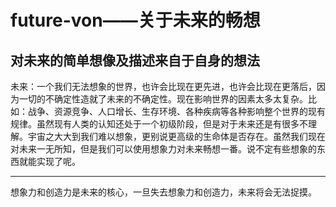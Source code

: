 # future-von——关于未来的畅想
## 对未来的简单想像及描述来自于自身的想法
未来：一个我们无法想象的世界，也许会比现在更先进，也许会比现在更落后，因为一切的不确定性造就了未来的不确定性。现在影响世界的因素太多太复杂。比如：战争、资源竞争、人口增长、生存环境、各种疾病等各种影响整个世界的现有规律。虽然现有人类的认知还处于一个初级阶段，但是对于未来还是有很多不理解。宇宙之大大到我们难以想象，更别说更高级的生命体是否存在。虽然我们现在对未来一无所知，但是我们可以使用想象力对未来畅想一番。说不定有些想象的东西就能实现了呢。
***
想象力和创造力是未来的核心，一旦失去想象力和创造力，未来将会无法捉摸。
